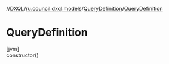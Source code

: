 //[DXQL](../../../index.md)/[ru.council.dxql.models](../index.md)/[QueryDefinition](index.md)/[QueryDefinition](-query-definition.md)

# QueryDefinition

[jvm]\
constructor()
